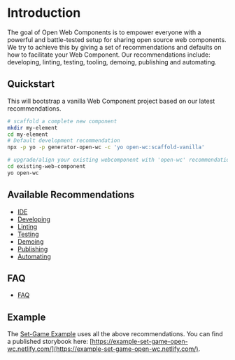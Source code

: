 # Introduction

The goal of Open Web Components is to empower everyone with a powerful and battle-tested setup for sharing open source web components. We try to achieve this by giving a set of recommendations and defaults on how to facilitate your Web Component. Our recommendations include: developing, linting, testing, tooling, demoing, publishing and automating.

## Quickstart

This will bootstrap a vanilla Web Component project based on our latest recommendations.

```bash
# scaffold a complete new component
mkdir my-element
cd my-element
# Default development recommendation
npx -p yo -p generator-open-wc -c 'yo open-wc:scaffold-vanilla'

# upgrade/align your existing webcomponent with 'open-wc' recommendations
cd existing-web-component
yo open-wc
```

## Available Recommendations
- [IDE](/ide/)
- [Developing](/developing/)
- [Linting](/linting/)
- [Testing](/testing/)
- [Demoing](/demoing/)
- [Publishing](/publishing/)
- [Automating](/automating/)

## FAQ
- [FAQ](/faq/)

## Example
The [Set-Game Example](https://github.com/open-wc/example-vanilla-set-game/) uses all the above recommendations.
You can find a published storybook here: [https://example-set-game-open-wc.netlify.com/](https://example-set-game-open-wc.netlify.com/).
